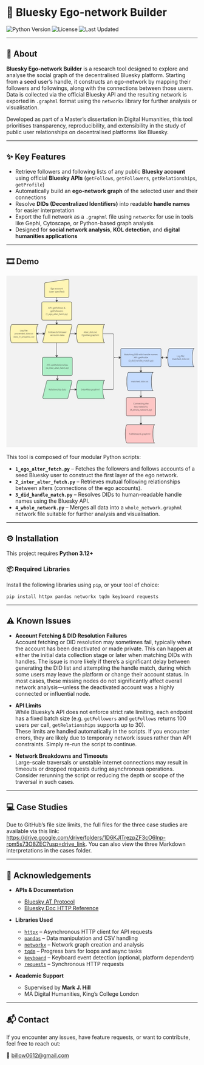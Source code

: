 # 🔗 Bluesky Ego-network Builder

![Python Version](https://img.shields.io/badge/python-3.12%2B-blue) ![License](https://img.shields.io/github/license/Billow612/bluesky_egonet) ![Last Updated](https://img.shields.io/github/last-commit/billow612/bluesky_egonet)

---

## 🧭 About

**Bluesky Ego-network Builder** is a research tool designed to explore and analyse the social graph of the decentralised Bluesky platform. Starting from a seed user’s handle, it constructs an ego-network by mapping their followers and followings, along with the connections between those users. Data is collected via the official Bluesky API and the resulting network is exported in `.graphml` format using the `networkx` library for further analysis or visualisation.

Developed as part of a Master’s dissertation in Digital Humanities, this tool prioritises transparency, reproducibility, and extensibility in the study of public user relationships on decentralised platforms like Bluesky.

---

## ✨ Key Features

- Retrieve followers and following lists of any public **Bluesky account** using official **Bluesky APIs** (`getFollows`, `getFollowers`, `getRelationships`, `getProfile`)
- Automatically build an **ego-network graph** of the selected user and their connections
- Resolve **DIDs (Decentralized Identifiers)** into readable **handle names** for easier interpretation
- Export the full network as a `.graphml` file using `networkx` for use in tools like Gephi, Cytoscape, or Python-based graph analysis
- Designed for **social network analysis**, **KOL detection**, and **digital humanities applications**

---

## 🎞️ Demo

![Flowchart](Flowchart.jpg)

This tool is composed of four modular Python scripts:

- **`1_ego_alter_fetch.py`** – Fetches the followers and follows accounts of a seed Bluesky user to construct the first layer of the ego network.
- **`2_inter_alter_fetch.py`** – Retrieves mutual following relationships between alters (connections of the ego accounts).
- **`3_did_handle_match.py`** – Resolves DIDs to human-readable handle names using the Bluesky API.
- **`4_whole_network.py`** – Merges all data into a `whole_network.graphml` network file suitable for further analysis and visualisation.

---

## ⚙️ Installation

This project requires **Python 3.12+**

### 📦 Required Libraries

Install the following libraries using `pip`, or your tool of choice:

```
pip install httpx pandas networkx tqdm keyboard requests

```
---

## ⚠️ Known Issues

- **Account Fetching & DID Resolution Failures**  
  Account fetching or DID resolution may sometimes fail, typically when the account has been deactivated or made private. This can happen at either the initial data collection stage or later when matching DIDs with handles. The issue is more likely if there’s a significant delay between generating the DID list and attempting the handle match, during which some users may leave the platform or change their account status.
  In most cases, these missing nodes do not significantly affect overall network analysis—unless the deactivated account was a highly connected or influential node.

- **API Limits**  
  While Bluesky’s API does not enforce strict rate limiting, each endpoint has a fixed batch size (e.g. `getFollowers` and `getFollows` returns 100 users per call, `getRelationships` supports up to 30).  
  These limits are handled automatically in the scripts. If you encounter errors, they are likely due to temporary network issues rather than API constraints. Simply re-run the script to continue.

- **Network Breakdowns and Timeouts**  
  Large-scale traversals or unstable internet connections may result in timeouts or dropped requests during asynchronous operations. Consider rerunning the script or reducing the depth or scope of the traversal in such cases.

---

## 💻 Case Studies
Due to GitHub’s file size limits, the full files for the three case studies are available via this link: https://drive.google.com/drive/folders/1D6KJlTrezpZF3cO6lnp-rpm5s73O8ZEC?usp=drive_link. You can also view the three Markdown interpretations in the cases folder.

---

## 🙏 Acknowledgements

- **APIs & Documentation**  
  - [Bluesky AT Protocol](https://atproto.com)  
  - [Bluesky Doc HTTP Reference](https://docs.bsky.app/docs/category/http-reference)

- **Libraries Used**  
  - [`httpx`](https://www.python-httpx.org/) – Asynchronous HTTP client for API requests  
  - [`pandas`](https://pandas.pydata.org/) – Data manipulation and CSV handling  
  - [`networkx`](https://networkx.org/) – Network graph creation and analysis  
  - [`tqdm`](https://tqdm.github.io/) – Progress bars for loops and async tasks  
  - [`keyboard`](https://github.com/boppreh/keyboard) – Keyboard event detection (optional, platform dependent)  
  - [`requests`](https://requests.readthedocs.io/) – Synchronous HTTP requests

- **Academic Support**  
  - Supervised by **Mark J. Hill**  
  - MA Digital Humanities, King’s College London
---

## 📬 Contact

If you encounter any issues, have feature requests, or want to contribute, feel free to reach out:

📧 billow0612@gmail.com


